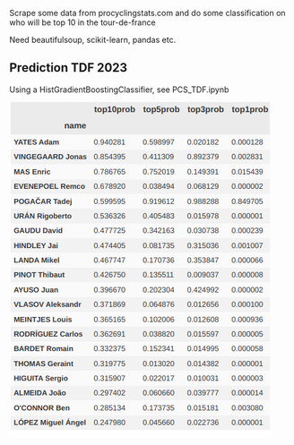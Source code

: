 Scrape some data from procyclingstats.com and do some classification on who will be top 10 in the
tour-de-france

Need beautifulsoup, scikit-learn, pandas etc.

## Prediction TDF 2023
Using a HistGradientBoostingClassifier, see PCS_TDF.ipynb

![alt text](tdf_2023_top20_prob.png)

